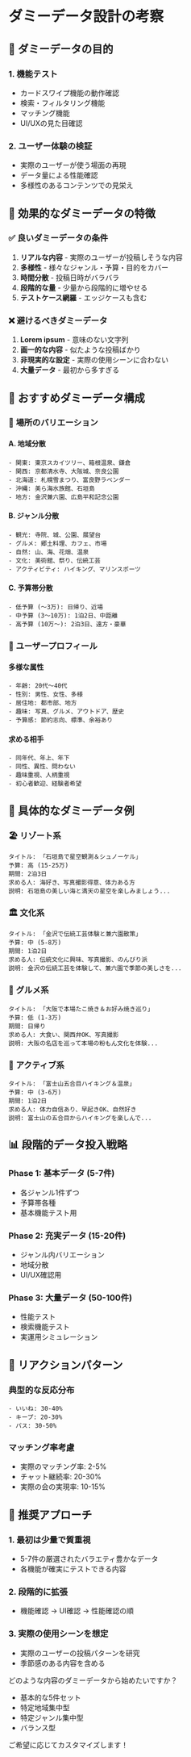 # ダミーデータ設計の考察

## 🎯 ダミーデータの目的

### 1. **機能テスト**
- カードスワイプ機能の動作確認
- 検索・フィルタリング機能
- マッチング機能
- UI/UXの見た目確認

### 2. **ユーザー体験の検証**
- 実際のユーザーが使う場面の再現
- データ量による性能確認
- 多様性のあるコンテンツでの見栄え

## 🧪 効果的なダミーデータの特徴

### ✅ 良いダミーデータの条件
1. **リアルな内容** - 実際のユーザーが投稿しそうな内容
2. **多様性** - 様々なジャンル・予算・目的をカバー
3. **時間分散** - 投稿日時がバラバラ
4. **段階的な量** - 少量から段階的に増やせる
5. **テストケース網羅** - エッジケースも含む

### ❌ 避けるべきダミーデータ
1. **Lorem ipsum** - 意味のない文字列
2. **画一的な内容** - 似たような投稿ばかり
3. **非現実的な設定** - 実際の使用シーンに合わない
4. **大量データ** - 最初から多すぎる

## 🗾 おすすめダミーデータ構成

### 📍 **場所のバリエーション**

#### A. 地域分散
```
- 関東: 東京スカイツリー、箱根温泉、鎌倉
- 関西: 京都清水寺、大阪城、奈良公園
- 北海道: 札幌雪まつり、富良野ラベンダー
- 沖縄: 美ら海水族館、石垣島
- 地方: 金沢兼六園、広島平和記念公園
```

#### B. ジャンル分散
```
- 観光: 寺院、城、公園、展望台
- グルメ: 郷土料理、カフェ、市場
- 自然: 山、海、花畑、温泉
- 文化: 美術館、祭り、伝統工芸
- アクティビティ: ハイキング、マリンスポーツ
```

#### C. 予算帯分散
```
- 低予算 (〜3万): 日帰り、近場
- 中予算 (3〜10万): 1泊2日、中距離
- 高予算 (10万〜): 2泊3日、遠方・豪華
```

### 👤 **ユーザープロフィール**

#### 多様な属性
```
- 年齢: 20代〜40代
- 性別: 男性、女性、多様
- 居住地: 都市部、地方
- 趣味: 写真、グルメ、アウトドア、歴史
- 予算感: 節約志向、標準、余裕あり
```

#### 求める相手
```
- 同年代、年上、年下
- 同性、異性、問わない
- 趣味重視、人柄重視
- 初心者歓迎、経験者希望
```

## 🎨 具体的なダミーデータ例

### 🏖️ **リゾート系**
```
タイトル: 「石垣島で星空観測＆シュノーケル」
予算: 高 (15-25万)
期間: 2泊3日
求める人: 海好き、写真撮影得意、体力ある方
説明: 石垣島の美しい海と満天の星空を楽しみましょう...
```

### 🏛️ **文化系**
```
タイトル: 「金沢で伝統工芸体験と兼六園散策」
予算: 中 (5-8万)
期間: 1泊2日
求める人: 伝統文化に興味、写真撮影、のんびり派
説明: 金沢の伝統工芸を体験して、兼六園で季節の美しさを...
```

### 🍜 **グルメ系**
```
タイトル: 「大阪で本場たこ焼き＆お好み焼き巡り」
予算: 低 (1-3万)
期間: 日帰り
求める人: 大食い、関西弁OK、写真撮影
説明: 大阪の名店を巡って本場の粉もん文化を体験...
```

### 🥾 **アクティブ系**
```
タイトル: 「富士山五合目ハイキング＆温泉」
予算: 中 (3-6万)
期間: 1泊2日
求める人: 体力自信あり、早起きOK、自然好き
説明: 富士山の五合目からハイキングを楽しんで...
```

## 📊 段階的データ投入戦略

### Phase 1: 基本データ (5-7件)
- 各ジャンル1件ずつ
- 予算帯各種
- 基本機能テスト用

### Phase 2: 充実データ (15-20件)
- ジャンル内バリエーション
- 地域分散
- UI/UX確認用

### Phase 3: 大量データ (50-100件)
- 性能テスト
- 検索機能テスト
- 実運用シミュレーション

## 🔄 リアクションパターン

### 典型的な反応分布
```
- いいね: 30-40%
- キープ: 20-30%
- パス: 30-50%
```

### マッチング率考慮
- 実際のマッチング率: 2-5%
- チャット継続率: 20-30%
- 実際の会の実現率: 10-15%

## 🎯 推奨アプローチ

### 1. **最初は少量で質重視**
- 5-7件の厳選されたバラエティ豊かなデータ
- 各機能が確実にテストできる内容

### 2. **段階的に拡張**
- 機能確認 → UI確認 → 性能確認の順

### 3. **実際の使用シーンを想定**
- 実際のユーザーの投稿パターンを研究
- 季節感のある内容を含める

どのような内容のダミーデータから始めたいですか？
- 基本的な5件セット
- 特定地域集中型
- 特定ジャンル集中型
- バランス型

ご希望に応じてカスタマイズします！